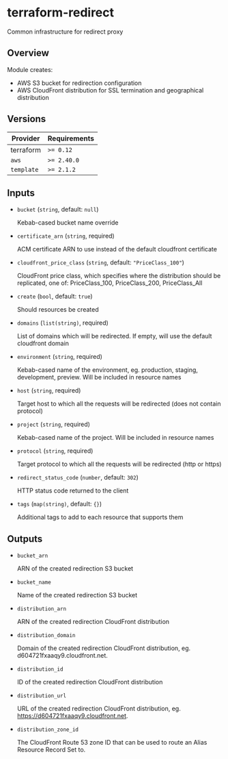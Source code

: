 # terraform-redirect

Common infrastructure for redirect proxy

## Overview

Module creates:

- AWS S3 bucket for redirection configuration
- AWS CloudFront distribution for SSL termination and geographical distribution

<!-- bin/docs -->

## Versions

| Provider | Requirements |
|-|-|
| terraform | `>= 0.12` |
| `aws` | `>= 2.40.0` |
| `template` | `>= 2.1.2` |

## Inputs

* `bucket` (`string`, default: `null`)

    Kebab-cased bucket name override

* `certificate_arn` (`string`, required)

    ACM certificate ARN to use instead of the default cloudfront certificate

* `cloudfront_price_class` (`string`, default: `"PriceClass_100"`)

    CloudFront price class, which specifies where the distribution should be replicated, one of: PriceClass_100, PriceClass_200, PriceClass_All

* `create` (`bool`, default: `true`)

    Should resources be created

* `domains` (`list(string)`, required)

    List of domains which will be redirected. If empty, will use the default cloudfront domain

* `environment` (`string`, required)

    Kebab-cased name of the environment, eg. production, staging, development, preview. Will be included in resource names

* `host` (`string`, required)

    Target host to which all the requests will be redirected (does not contain protocol)

* `project` (`string`, required)

    Kebab-cased name of the project. Will be included in resource names

* `protocol` (`string`, required)

    Target protocol to which all the requests will be redirected (http or https)

* `redirect_status_code` (`number`, default: `302`)

    HTTP status code returned to the client

* `tags` (`map(string)`, default: `{}`)

    Additional tags to add to each resource that supports them



## Outputs

* `bucket_arn`

    ARN of the created redirection S3 bucket

* `bucket_name`

    Name of the created redirection S3 bucket

* `distribution_arn`

    ARN of the created redirection CloudFront distribution

* `distribution_domain`

    Domain of the created redirection CloudFront distribution, eg. d604721fxaaqy9.cloudfront.net.

* `distribution_id`

    ID of the created redirection CloudFront distribution

* `distribution_url`

    URL of the created redirection CloudFront distribution, eg. https://d604721fxaaqy9.cloudfront.net.

* `distribution_zone_id`

    The CloudFront Route 53 zone ID that can be used to route an Alias Resource Record Set to.
